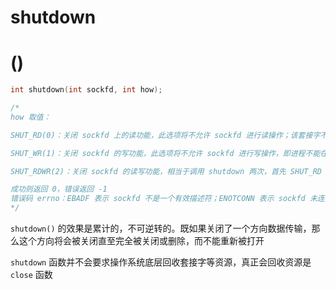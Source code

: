 # shutdown
# ()

```cpp
int shutdown(int sockfd, int how);

/*
how 取值：

SHUT_RD(0)：关闭 sockfd 上的读功能，此选项将不允许 sockfd 进行读操作；该套接字不再接受数据，任何当前在套接字接受缓冲区的数据将被丢弃；如果再有新的数据流到达，会对数据进行 ACK，然后悄悄地丢弃

SHUT_WR(1)：关闭 sockfd 的写功能，此选项将不允许 sockfd 进行写操作，即进程不能在对此套接字发出写操作；套接字上发送缓冲区已有的数据将被立即发送出去，并发送一个 FIN 报文给对端

SHUT_RDWR(2)：关闭 sockfd 的读写功能，相当于调用 shutdown 两次，首先 SHUT_RD 然后 SHUT_WR

成功则返回 0，错误返回 -1
错误码 errno：EBADF 表示 sockfd 不是一个有效描述符；ENOTCONN 表示 sockfd 未连接
*/
```

`shutdown()` 的效果是累计的，不可逆转的。既如果关闭了一个方向数据传输，那么这个方向将会被关闭直至完全被关闭或删除，而不能重新被打开

`shutdown` 函数并不会要求操作系统底层回收套接字等资源，真正会回收资源是 `close` 函数